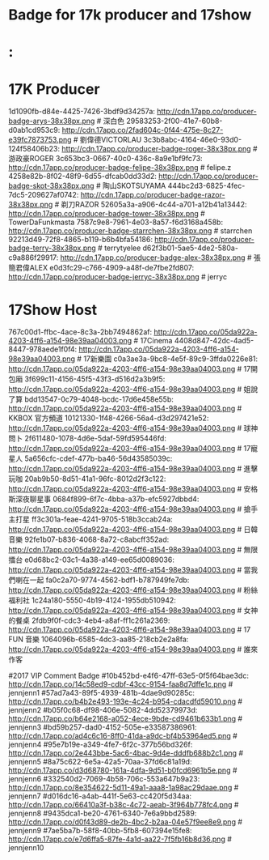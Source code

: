# Badge for 17k producer and 17show
# <userID>: <badgeURL>

# 17K Producer
1d1090fb-d84e-4425-7426-3bdf9d34257a: http://cdn.17app.co/producer-badge-arys-38x38px.png           # 深白色
29583253-2f00-41e7-60b8-d0ab1cd953c9: http://cdn.17app.co/2fad604c-0f44-475e-8c27-e39fc7873753.png  # 劉偉德VICTORLAU
3c3b8abc-4164-46e0-93d0-124f58406b23: http://cdn.17app.co/producer-badge-roger-38x38px.png          # 游政豪ROGER
3c653bc3-0667-40c0-436c-8a9e1bf9fc73: http://cdn.17app.co/producer-badge-felipe-38x38px.png         # felipe.z
4258e82b-8f02-48f9-6d55-dfcab0dd33d2: http://cdn.17app.co/producer-badge-skot-38x38px.png           # 陶山SKOTSUYAMA
444bc2d3-6825-4fec-7dc5-209627af0742: http://cdn.17app.co/producer-badge-razor-38x38px.png          # 剃刀RAZOR
52605a3a-a906-4c44-a701-a12b41a13442: http://cdn.17app.co/producer-badge-tower-38x38px.png          # TowerDaFunkmasta
7587c9e8-7961-4e03-8a57-f6d3168a458b: http://cdn.17app.co/producer-badge-starrchen-38x38px.png      # starrchen
92213d49-72f8-4865-b119-b6b4bfa54186: http://cdn.17app.co/producer-badge-terry-38x38px.png          # terrytyelee
d62f3b01-5ae5-4de2-580a-c9a886f29917: http://cdn.17app.co/producer-badge-alex-38x38px.png           # 張簡君偉ALEX
e0d3fc29-c766-4909-a48f-de7fbe2fd807: http://cdn.17app.co/producer-badge-jerryc-38x38px.png         # jerryc

# 17Show Host
767c00d1-ffbc-4ace-8c3a-2bb7494862af: http://cdn.17app.co/05da922a-4203-4ff6-a154-98e39aa04003.png  # 17Cinema
4408d847-42dc-4ad5-8447-978aede1f0f4: http://cdn.17app.co/05da922a-4203-4ff6-a154-98e39aa04003.png  # 17新樂園
c0a3ae3a-9bc8-4e5f-89c9-3ffda0226e81: http://cdn.17app.co/05da922a-4203-4ff6-a154-98e39aa04003.png  # 17開包廂
3f699c11-4156-45f5-43f3-d516d2a3b9f5: http://cdn.17app.co/05da922a-4203-4ff6-a154-98e39aa04003.png  # 姐說了算
bdd13547-0c79-4048-bcdc-17d6e458e55b: http://cdn.17app.co/05da922a-4203-4ff6-a154-98e39aa04003.png  # KKBOX 官方頻道
10121330-1f48-4266-56a4-d3d297421e52: http://cdn.17app.co/05da922a-4203-4ff6-a154-98e39aa04003.png  # 球神問卜
2f611480-1078-4d6e-5daf-59fd595446fd: http://cdn.17app.co/05da922a-4203-4ff6-a154-98e39aa04003.png  # 17寵星人
5a656cfc-cdef-477b-ba46-56d43585039c: http://cdn.17app.co/05da922a-4203-4ff6-a154-98e39aa04003.png  # 進擊玩咖
20ab9b50-8d51-41a1-96fc-8012d2f3c122: http://cdn.17app.co/05da922a-4203-4ff6-a154-98e39aa04003.png  # 安格斯深夜聊星事
0684f899-6f7c-4bba-a37b-efc5927dbbd4: http://cdn.17app.co/05da922a-4203-4ff6-a154-98e39aa04003.png  # 搶手主打星
ff3c301a-feae-4241-9705-518b3ccab24a: http://cdn.17app.co/05da922a-4203-4ff6-a154-98e39aa04003.png  # 日韓音樂
92fe1b07-b836-4068-8a72-c8abcff352ad: http://cdn.17app.co/05da922a-4203-4ff6-a154-98e39aa04003.png  # 無限擂台
e0d68bc2-03c1-4a38-a149-ee65d0089036: http://cdn.17app.co/05da922a-4203-4ff6-a154-98e39aa04003.png  # 當我們喇在一起
fa0c2a70-9774-4562-bdf1-b787949fe7db: http://cdn.17app.co/05da922a-4203-4ff6-a154-98e39aa04003.png  # 粉絲福利社
1c24a180-5550-4b19-4124-1955db510942: http://cdn.17app.co/05da922a-4203-4ff6-a154-98e39aa04003.png  # 女神的餐桌
2fdb9f0f-cdc3-4eb4-a8af-ff1c261a2369: http://cdn.17app.co/05da922a-4203-4ff6-a154-98e39aa04003.png  # 17 FUN 音樂
1064096b-6585-4dc3-aa85-218cb2e2a8fa: http://cdn.17app.co/05da922a-4203-4ff6-a154-98e39aa04003.png  # 誰來作客

#2017 VIP Comment Badge
#10b452bd-e4f6-47ff-63e5-0f5f64bae3dc: http://cdn.17app.co/14c58ed9-cdbf-43cc-9154-faa8d7dffe1c.png # jennjenn1
#57ad7a43-89f5-4939-481b-4dae9d90285c: http://cdn.17app.co/b4b2e493-193e-4c24-b954-cdacdfd59010.png # jennjenn2
#b05f0c68-df98-406e-5082-4dd52379973d: http://cdn.17app.co/b64e2168-a052-4ece-9bde-cd9461b633b1.png # jennjenn3
#bd59b257-dad0-4152-505e-e33587386961: http://cdn.17app.co/ad4c6c16-8ff0-41da-a9dc-bf4b53964ed5.png # jennjenn4
#95e7b19e-a349-4fe7-6f2c-377b56bd326f: http://cdn.17app.co/2e443bbe-5ac6-4bac-9d4e-dddfb688b2c1.png # jennjenn5
#8a75c622-6e5a-42a5-70aa-37fd6c81a19d: http://cdn.17app.co/d3d68780-161a-4dfa-9d51-b0fcd6961b5e.png # jennjenn6
#332540d2-7069-4b58-706c-553a647b9a23: http://cdn.17app.co/8e354622-5d11-49a1-aaa8-1a98ac29daae.png # jennjenn7
#d016dc16-a4ab-441f-5e63-cc420f5d34aa: http://cdn.17app.co/66410a3f-b38c-4c72-aeab-3f964b778fc4.png # jennjenn8
#9435dca1-be20-4761-6340-7e6a9bbd2589: http://cdn.17app.co/d0f43d89-de2b-4bc2-b2aa-04e57f9ee8e9.png # jennjenn9
#7ae5ba7b-58f8-40bb-5fb8-607394e15fe8: http://cdn.17app.co/e7d6ffa5-87fe-4a1d-aa22-7f5fb16b8d36.png # jennjenn10
